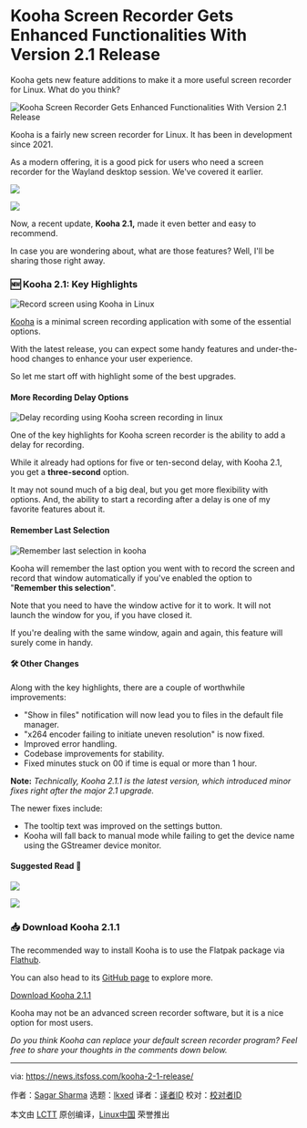 [#]: subject: "Kooha Screen Recorder Gets Enhanced Functionalities With Version 2.1 Release"
[#]: via: "https://news.itsfoss.com/kooha-2-1-release/"
[#]: author: "Sagar Sharma https://news.itsfoss.com/author/sagar/"
[#]: collector: "lkxed"
[#]: translator: " "
[#]: reviewer: " "
[#]: publisher: " "
[#]: url: " "

Kooha Screen Recorder Gets Enhanced Functionalities With Version 2.1 Release
======
Kooha gets new feature additions to make it a more useful screen recorder for Linux. What do you think?

![Kooha Screen Recorder Gets Enhanced Functionalities With Version 2.1 Release][1]

Kooha is a fairly new screen recorder for Linux. It has been in development since 2021.

As a modern offering, it is a good pick for users who need a screen recorder for the Wayland desktop session. We've covered it earlier.

![][2]

![][3]

Now, a recent update, **Kooha 2.1,** made it even better and easy to recommend.

In case you are wondering about, what are those features? Well, I'll be sharing those right away.

### 🆕 Kooha 2.1: Key Highlights

![Record screen using Kooha in Linux][4]

[Kooha][5] is a minimal screen recording application with some of the essential options.

With the latest release, you can expect some handy features and under-the-hood changes to enhance your user experience.

So let me start off with highlight some of the best upgrades.

#### More Recording Delay Options

![Delay recording using Kooha screen recording in linux][6]

One of the key highlights for Kooha screen recorder is the ability to add a delay for recording.

While it already had options for five or ten-second delay, with Kooha 2.1, you get a **three-second** option.

It may not sound much of a big deal, but you get more flexibility with options. And, the ability to start a recording after a delay is one of my favorite features about it.

#### Remember Last Selection

![Remember last selection in kooha][7]

Kooha will remember the last option you went with to record the screen and record that window automatically if you've enabled the option to "**Remember this selection**".

Note that you need to have the window active for it to work. It will not launch the window for you, if you have closed it.

If you're dealing with the same window, again and again, this feature will surely come in handy.

#### 🛠️ Other Changes

Along with the key highlights, there are a couple of worthwhile improvements:

* "Show in files" notification will now lead you to files in the default file manager.
* "x264 encoder failing to initiate uneven resolution" is now fixed.
* Improved error handling.
* Codebase improvements for stability.
* Fixed minutes stuck on 00 if time is equal or more than 1 hour.

**Note:** *Technically, Kooha 2.1.1 is the latest version, which introduced minor fixes right after the major 2.1 upgrade.*

The newer fixes include:

* The tooltip text was improved on the settings button.
* Kooha will fall back to manual mode while failing to get the device name using the GStreamer device monitor.

#### Suggested Read 📖

![][8]

![][9]

### 📥 Download Kooha 2.1.1

The recommended way to install Kooha is to use the Flatpak package via [Flathub][10].

You can also head to its [GitHub page][11] to explore more.

[Download Kooha 2.1.1][12]

Kooha may not be an advanced screen recorder software, but it is a nice option for most users.

*Do you think Kooha can replace your default screen recorder program? Feel free to share your thoughts in the comments down below.*

--------------------------------------------------------------------------------

via: https://news.itsfoss.com/kooha-2-1-release/

作者：[Sagar Sharma][a]
选题：[lkxed][b]
译者：[译者ID](https://github.com/译者ID)
校对：[校对者ID](https://github.com/校对者ID)

本文由 [LCTT](https://github.com/LCTT/TranslateProject) 原创编译，[Linux中国](https://linux.cn/) 荣誉推出

[a]: https://news.itsfoss.com/author/sagar/
[b]: https://github.com/lkxed
[1]: https://news.itsfoss.com/content/images/size/w1200/2022/08/kooha-ft.jpg
[2]: https://itsfoss.com/kooha-screen-recorder/
[3]: https://itsfoss.com/kooha-screen-recorder/
[4]: https://news.itsfoss.com/content/images/2022/08/Delay-screen-recording-using-Kooha.png
[5]: https://itsfoss.com/kooha-screen-recorder/
[6]: https://news.itsfoss.com/content/images/2022/08/Recording-delay-option.png
[7]: https://news.itsfoss.com/content/images/2022/08/Remember-this-selection.png
[8]: https://itsfoss.com/best-linux-screen-recorders/
[9]: https://itsfoss.com/best-linux-screen-recorders/
[10]: https://flathub.org/apps/details/io.github.seadve.Kooha
[11]: https://github.com/SeaDve/Kooha
[12]: https://github.com/SeaDve/Kooha
